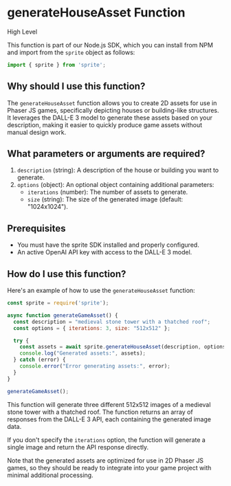 

  # **generateHouseAsset Function**

High Level

This function is part of our Node.js SDK, which you can install from NPM and import from the `sprite` object as follows:

```javascript
import { sprite } from 'sprite';
```

## Why should I use this function?

The `generateHouseAsset` function allows you to create 2D assets for use in Phaser JS games, specifically depicting houses or building-like structures. It leverages the DALL-E 3 model to generate these assets based on your description, making it easier to quickly produce game assets without manual design work.

## What parameters or arguments are required?

1. `description` (string): A description of the house or building you want to generate.
2. `options` (object): An optional object containing additional parameters:
   - `iterations` (number): The number of assets to generate.
   - `size` (string): The size of the generated image (default: "1024x1024").

## Prerequisites

- You must have the sprite SDK installed and properly configured.
- An active OpenAI API key with access to the DALL-E 3 model.

## How do I use this function?

Here's an example of how to use the `generateHouseAsset` function:

```javascript
const sprite = require('sprite');

async function generateGameAsset() {
  const description = "medieval stone tower with a thatched roof";
  const options = { iterations: 3, size: "512x512" };

  try {
    const assets = await sprite.generateHouseAsset(description, options);
    console.log("Generated assets:", assets);
  } catch (error) {
    console.error("Error generating assets:", error);
  }
}

generateGameAsset();
```

This function will generate three different 512x512 images of a medieval stone tower with a thatched roof. The function returns an array of responses from the DALL-E 3 API, each containing the generated image data.

If you don't specify the `iterations` option, the function will generate a single image and return the API response directly.

Note that the generated assets are optimized for use in 2D Phaser JS games, so they should be ready to integrate into your game project with minimal additional processing.

  